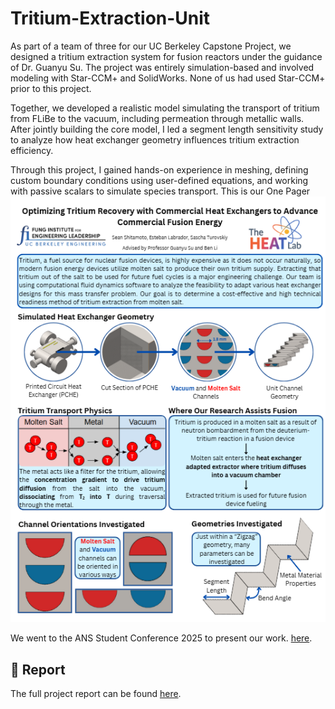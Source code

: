 # Tritium-Extraction-Unit
As part of a team of three for our UC Berkeley Capstone Project, we designed a tritium extraction system for fusion reactors under the guidance of Dr. Guanyu Su. The project was entirely simulation-based and involved modeling with Star-CCM+ and SolidWorks. None of us had used Star-CCM+ prior to this project.

Together, we developed a realistic model simulating the transport of tritium from FLiBe to the vacuum, including permeation through metallic walls. After jointly building the core model, I led a segment length sensitivity study to analyze how heat exchanger geometry influences tritium extraction efficiency.

Through this project, I gained hands-on experience in meshing, defining custom boundary conditions using user-defined equations, and working with passive scalars to simulate species transport.
This is our One Pager
![Screenshot](onepager.png)

We went to the ANS Student Conference 2025 to present our work.
[here](./ANS%Conference%2025%Presentation.pptx.pdf).
## 📄 Report
The full project report can be found [here](./Project_Tritium_Extraction_FinalReport_2025.pdf).

